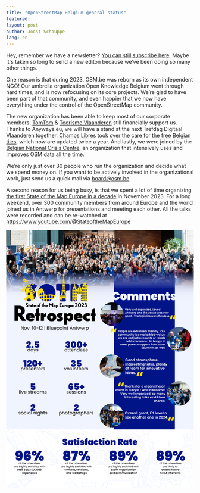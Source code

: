 ```yaml
---
title: "OpenStreetMap Belgium general status"
featured:
layout: post
author: Joost Schouppe
lang: en
---
```



Hey, remember we have a newsletter? [You can still subscribe here](http://eepurl.com/dmDi-5). Maybe it's taken so long to send a new editon because we’ve been doing so many other things.

One reason is that during 2023, OSM.be was reborn as its own independent NGO! Our umbrella organization Open Knowledge Belgium went through hard times, and is now refocusing on its core projects. We’re glad to have been part of that community, and even happier that we now have everything under the control of the OpenStreetMap community. 

The new organization has been able to keep most of our corporate members: [TomTom](https://www.tomtom.com/) & [Toerisme Vlaanderen](https://toerismevlaanderen.be/) still financially support us. Thanks to Anyways.eu, we will have a stand at the next Trefdag Digitaal Vlaanderen together. [Champs Libres](https://www.champs-libres.coop/) took over the care for the [free Belgian tiles](https://openstreetmap.be/nl/projects/belgium-baselayer.html), which now are updated twice a year. And lastly, we were joined by the [Belgian National Crisis Centre](https://crisiscenter.be/en), an organization that intensively uses and improves OSM data all the time.

We’re only just over 30 people who run the organization and decide what we spend money on. If you want to be actively involved in the organizational work, just send us a quick mail via board@osm.be 

A second reason for us being busy, is that we spent a lot of time organizing [the first State of the Map Europe in a decade](https://2023.stateofthemap.eu/) in November 2023. For a long weekend, over 300 community members from around Europe and the world joined us in Antwerp for presentations and meeting each other. All the talks were recorded and can be re-watched at https://www.youtube.com/@StateoftheMapEurope

![SotM EU factsheet](https://raw.githubusercontent.com/osmbe/presentations/refs/heads/master/design/SOTM-EU-Factsheet.png)